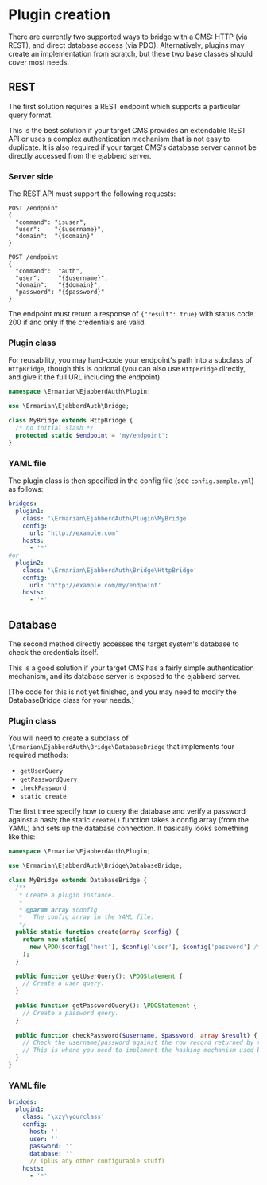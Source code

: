 # Plugin creation

There are currently two supported ways to bridge with a CMS: HTTP (via REST), and direct database access (via PDO).
Alternatively, plugins may create an implementation from scratch, but these two base classes should cover most needs.

## REST

The first solution requires a REST endpoint which supports a particular query format.

This is the best solution if your target CMS provides an extendable REST API or uses a complex authentication
mechanism that is not easy to duplicate. It is also required if your target CMS's database server cannot be
directly accessed from the ejabberd server.

### Server side

The REST API must support the following requests:

```
POST /endpoint
{
  "command": "isuser",
  "user":    "{$username}",
  "domain":  "{$domain}"
}

POST /endpoint
{
  "command":  "auth",
  "user":     "{$username}",
  "domain":   "{$domain}",
  "password": "{$password}"
}
```

The endpoint must return a response of `{"result": true}` with status code 200 if and only if the credentials are valid.

### Plugin class

For reusability, you may hard-code your endpoint's path into a subclass of `HttpBridge`, though this is optional
(you can also use `HttpBridge` directly, and give it the full URL including the endpoint).

```php
namespace \Ermarian\EjabberdAuth\Plugin;

use \Ermarian\EjabberdAuth\Bridge;

class MyBridge extends HttpBridge {
  /* no initial slash */
  protected static $endpoint = 'my/endpoint';
}
```

### YAML file

The plugin class is then specified in the config file (see `config.sample.yml`) as follows:

```yaml
bridges:
  plugin1:
    class: '\Ermarian\EjabberdAuth\Plugin\MyBridge'
    config:
      url: 'http://example.com'
    hosts:
      - '*'
#or
  plugin2:
    class: '\Ermarian\EjabberdAuth\Bridge\HttpBridge'
    config:
      url: 'http://example.com/my/endpoint'
    hosts:
      - '*'
```

## Database

The second method directly accesses the target system's database to check the credentials itself.

This is a good solution if your target CMS has a fairly simple authentication mechanism, and its database
server is exposed to the ejabberd server.

[The code for this is not yet finished, and you may need to modify the DatabaseBridge class for your needs.]

### Plugin class

You will need to create a subclass of `\Ermarian\EjabberdAuth\Bridge\DatabaseBridge` that implements four required methods:

* `getUserQuery`
* `getPasswordQuery`
* `checkPassword`
* `static create`

The first three specify how to query the database and verify a password against a hash; the static `create()` function
takes a config array (from the YAML) and sets up the database connection. It basically looks something like this:

```php
namespace \Ermarian\EjabberdAuth\Plugin;

use \Ermarian\EjabberdAuth\Bridge\DatabaseBridge;

class MyBridge extends DatabaseBridge {
  /**
   * Create a plugin instance.
   *
   * @param array $config
   *   The config array in the YAML file.
   */
  public static function create(array $config) {
    return new static(
      new \PDO($config['host'], $config['user'], $config['password'] /* etc */);
    );
  }

  public function getUserQuery(): \PDOStatement {
    // Create a user query.
  }
  
  public function getPasswordQuery(): \PDOStatement {
    // Create a password query.
  }
  
  public function checkPassword($username, $password, array $result) {
    // Check the username/password against the row record returned by the password query.
    // This is where you need to implement the hashing mechanism used by the CMS.
  }
}
```

### YAML file

```yaml
bridges:
  plugin1:
    class: '\xzy\yourclass'
    config:
      host: ''
      user: ''
      password: ''
      database: ''
      // (plus any other configurable stuff)
    hosts:
      - '*'
```

